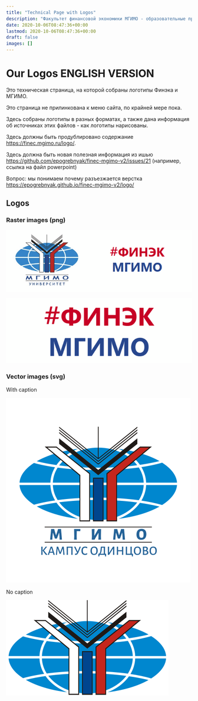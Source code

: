 ```yaml
---
title: "Technical Page with Logos"
description: "Факультет финансовой экономики МГИМО - образовательные программы по экономике, менеджменту и бизнес-информатике на собственном кампусе в Одинцово."
date: 2020-10-06T08:47:36+00:00
lastmod: 2020-10-06T08:47:36+00:00
draft: false
images: []
---
```


# Our Logos ENGLISH VERSION

Это техническая страница, на которой собраны логотипы Финэка и МГИМО.

Это страница не прилинкована к меню сайта, по крайней мере пока.

Здесь собраны логотипы в разных форматах, а также дана информация об источниках
этих файлов - как логотипы нарисованы.

Здесь должны быть продублировано содержание https://finec.mgimo.ru/logo/.

Здесь должна быть новая полезная информация из ишью
https://github.com/epogrebnyak/finec-mgimo-v2/issues/21 (например, ссылка на файл powerpoint)

Вопрос: мы понимаем почему разъезжается верстка
https://epogrebnyak.github.io/finec-mgimo-v2/logo/

## Logos

### Raster images (png)

![Логотип ФИНЭК МГИМО Одинцово](front_dash.png)

![Логотип ФИНЭК МГИМО Одинцово](finec.png)

### Vector images (svg)

With caption

![Логотип ФИНЭК МГИМО Одинцово](vector-caption.svg)

No caption

![Логотип ФИНЭК МГИМО Одинцово](vector.svg)
